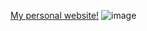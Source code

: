 [My personal website!](https://jas6zhang.github.io/)
![image](https://user-images.githubusercontent.com/65873016/127719325-c4c52ac5-cb8c-40bf-82e9-c429c4d74a44.png)
